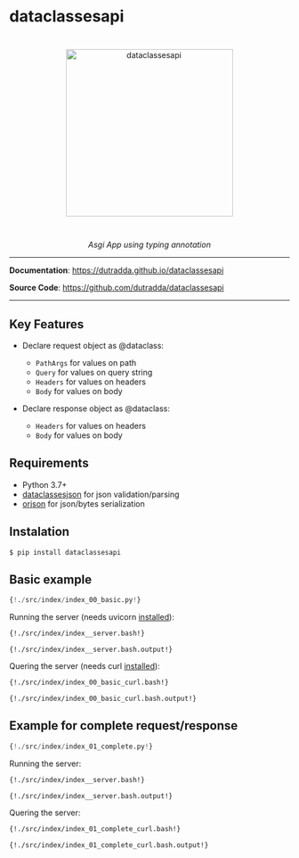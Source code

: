 # dataclassesapi

<p align="center" style="margin: 3em">
  <a href="https://github.com/dutradda/dataclassesapi">
    <img src="https://dutradda.github.io/dataclassesapi/dataclassesapi.svg" alt="dataclassesapi" width="300"/>
  </a>
</p>

<p align="center">
    <em>Asgi App using typing annotation</b></em>
</p>

---

**Documentation**: <a href="https://dutradda.github.io/dataclassesapi" target="_blank">https://dutradda.github.io/dataclassesapi</a>

**Source Code**: <a href="https://github.com/dutradda/dataclassesapi" target="_blank">https://github.com/dutradda/dataclassesapi</a>

---


## Key Features

- Declare request object as @dataclass:
    + `PathArgs` for values on path
    + `Query` for values on query string
    + `Headers` for values on headers
    + `Body` for values on body

- Declare response object as @dataclass:
    + `Headers` for values on headers
    + `Body` for values on body


## Requirements

 - Python 3.7+
 - [dataclassesjson](https://github.com/dutradda/dataclassesjson) for json validation/parsing
 - [orjson](https://github.com/ijl/orjson) for json/bytes serialization


## Instalation
```
$ pip install dataclassesapi
```


## Basic example

```python
{!./src/index/index_00_basic.py!}
```

Running the server (needs uvicorn [installed](https://www.uvicorn.org)):

```bash
{!./src/index/index__server.bash!}
```

```
{!./src/index/index__server.bash.output!}
```

Quering the server (needs curl [installed](https://curl.haxx.se/docs/install.html)):

```bash
{!./src/index/index_00_basic_curl.bash!}
```

```
{!./src/index/index_00_basic_curl.bash.output!}
```


## Example for complete request/response

```python
{!./src/index/index_01_complete.py!}
```

Running the server:

```bash
{!./src/index/index__server.bash!}
```

```
{!./src/index/index__server.bash.output!}
```

Quering the server:

```bash
{!./src/index/index_01_complete_curl.bash!}
```

```
{!./src/index/index_01_complete_curl.bash.output!}
```
